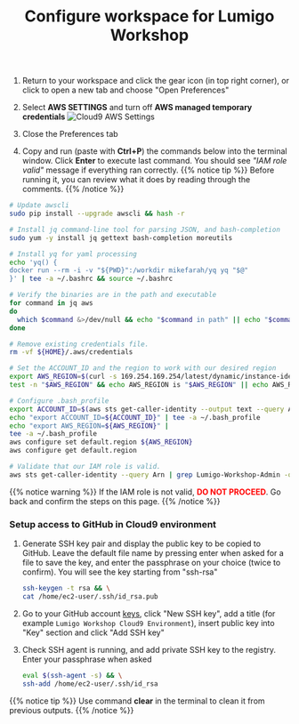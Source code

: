 ﻿---
title: "Configure workspace for Lumigo Workshop"
chapter: false
weight: 23
---

  1. Return to your workspace and click the gear icon (in top right corner), or click to open a new tab and choose "Open Preferences"

  2. Select **AWS SETTINGS** and turn off **AWS managed temporary credentials**
     ![Cloud9 AWS Settings](/images/10_prerequisites/cloud9-aws-settings.png)

  3. Close the Preferences tab
     
  4. Copy and run (paste with **Ctrl+P**) the commands below into the terminal window. Click **Enter** to execute last command. You should see *"IAM role valid"* message if everything ran correctly.
{{% notice tip %}} 
Before running it, you can review what it does by reading through the comments. 
{{% /notice %}}
     
```sh
# Update awscli
sudo pip install --upgrade awscli && hash -r

# Install jq command-line tool for parsing JSON, and bash-completion
sudo yum -y install jq gettext bash-completion moreutils

# Install yq for yaml processing
echo 'yq() {
docker run --rm -i -v "${PWD}":/workdir mikefarah/yq yq "$@"
}' | tee -a ~/.bashrc && source ~/.bashrc

# Verify the binaries are in the path and executable
for command in jq aws
do
  which $command &>/dev/null && echo "$command in path" || echo "$command NOT FOUND"
done

# Remove existing credentials file.
rm -vf ${HOME}/.aws/credentials

# Set the ACCOUNT_ID and the region to work with our desired region
export AWS_REGION=$(curl -s 169.254.169.254/latest/dynamic/instance-identity/document | jq -r '.region')
test -n "$AWS_REGION" && echo AWS_REGION is "$AWS_REGION" || echo AWS_REGION is not set

# Configure .bash_profile
export ACCOUNT_ID=$(aws sts get-caller-identity --output text --query Account)
echo "export ACCOUNT_ID=${ACCOUNT_ID}" | tee -a ~/.bash_profile
echo "export AWS_REGION=${AWS_REGION}" |
tee -a ~/.bash_profile
aws configure set default.region ${AWS_REGION}
aws configure get default.region

# Validate that our IAM role is valid.
aws sts get-caller-identity --query Arn | grep Lumigo-Workshop-Admin -q && echo "IAM role valid" || echo "IAM role NOT valid"
```

{{% notice warning %}}
If the IAM role is not valid, <span style="color: red;">**DO NOT PROCEED**</span>. Go back and confirm the steps on this page.
{{% /notice %}}

<!--
### Explanation of the commands:

Actions executed:

:small_blue_diamond: Install jq - jq is a command-line tool for parsing JSON

:small_blue_diamond: Ensure temporary credentials aren’t already in place.

:small_blue_diamond: Remove any existing credentials file.

:small_blue_diamond: Set the region to work with our desired region.

:small_blue_diamond: Validate that our IAM role is valid.

:small_blue_diamond: Copy two scripts into place for use later in the workshop.

-->

### Setup access to GitHub in Cloud9 environment

1. Generate SSH key pair and display the public key to be copied to GitHub. Leave the default file name by pressing enter when asked for a file to save the key, and enter the passphrase on your choice (twice to confirm). You will see the key starting from "ssh-rsa"
   ```sh
   ssh-keygen -t rsa && \
   cat /home/ec2-user/.ssh/id_rsa.pub
   ```
1. Go to your GitHub account [keys](https://github.com/settings/keys), click "New SSH key", add a title (for example `Lumigo Workshop Cloud9 Environment`), insert public key into "Key" section and click "Add SSH key"

1. Check SSH agent is running, and add private SSH key to the registry. Enter your passphrase when asked
   ```sh
   eval $(ssh-agent -s) && \
   ssh-add /home/ec2-user/.ssh/id_rsa
   ```

{{% notice tip %}}
Use command **clear** in the terminal to clean it from previous outputs.
{{% /notice %}}